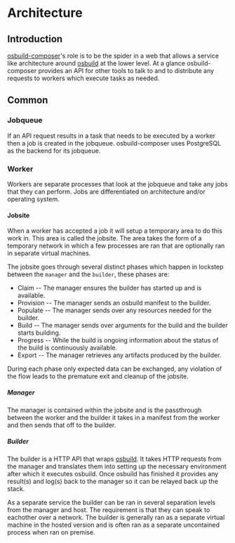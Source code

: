 # Architecture

## Introduction

[osbuild-composer](https://github.com/osbuild/osbuild-composer)'s role is to be the spider in a web that allows a service like architecture
around [osbuild](https://github.com/osbuild/osbuild) at the lower level. At a glance osbuild-composer provides an API for other tools to talk to and to distribute any
requests to workers which execute tasks as needed.

## Common

### Jobqueue

If an API request results in a task that needs to be executed by a worker then a job is created in the jobqueue. osbuild-composer uses PostgreSQL as the backend for its jobqueue.

### Worker

Workers are separate processes that look at the jobqueue and take any jobs that they can perform. Jobs are differentiated on architecture and/or operating system.

#### Jobsite

When a worker has accepted a job it will setup a temporary area to do this work in. This area is called the jobsite. The area takes the form of a temporary network in which a few processes are ran that are optionally ran in separate virtual machines.

The jobsite goes through several distinct phases which happen in lockstep between the `manager` and the `builder`, these phases are:

- Claim -- The manager ensures the builder has started up and is available.
- Provision -- The manager sends an osbuild manifest to the builder.
- Populate -- The manager sends over any resources needed for the builder.
- Build -- The manager sends over arguments for the build and the builder starts building.
- Progress -- While the build is ongoing information about the status of the build is continuously available.
- Export -- The manager retrieves any artifacts produced by the builder.

During each phase only expected data can be exchanged, any violation of the flow leads to the premature exit and cleanup of the jobsite.

##### Manager

The manager is contained within the jobsite and is the passthrough between the worker and the builder it takes in a manifest from the worker and then sends that off to the builder.

##### Builder

The builder is a HTTP API that wraps [osbuild](https://github.com/osbuild/osbuild). It takes HTTP requests from the manager and translates them into setting up the necessary environment after which it executes osbuild. Once osbuild has finished it provides any result(s) and log(s) back to the manager so it can be relayed back up the stack.

As a separate service the builder can be ran in several separation levels from the manager and host. The requirement is that they can speak to eachother over a network. The builder is generally ran as a separate virtual machine in the hosted version and is often ran as a separate uncontained process when ran on premise.